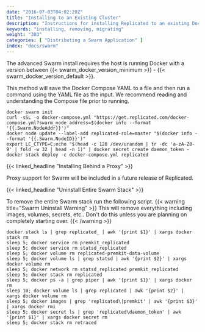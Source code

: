 ```yaml
---
date: "2016-07-03T04:02:20Z"
title: "Installing to an Existing Cluster"
description: "Instructions for installing Replicated to an existing Docker Swarm cluster"
keywords: "installing, removing, migrating"
weight: "303"
categories: [ "Distributing a Swarm Application" ]
index: "docs/swarm"
---
```


The advanced Swarm install requires the host is running Docker with a version between {{< swarm_docker_version_minimum >}} - {{< swarm_docker_version_default >}}.

This method will save the Docker Compose YAML to a file and then run a command using the YAML file as the input. We recommend reading and understanding the Compose file prior to running.

```shell
docker swarm init
curl -sSL -o docker-compose.yml "https://get.replicated.com/docker-compose.yml?swarm_node_address=$(docker info --format '{{.Swarm.NodeAddr}}')"
docker node update --label-add replicated-role=master "$(docker info --format '{{.Swarm.NodeID}}')"
export LC_CTYPE=C;echo "$(head -c 128 /dev/urandom | tr -dc 'a-zA-Z0-9' | fold -w 32 | head -n 1)" | docker secret create daemon_token -
docker stack deploy -c docker-compose.yml replicated
```

{{< linked_headline "Installing Behind a Proxy" >}}

Proxy support for Swarm will be included in a future release of Replicated.

{{< linked_headline "Uninstall Entire Swarm Stack" >}}

To remove the entire Swarm stack run the following script.
{{< warning title="Swarm Uninstall Warning" >}}
This will remove everything including images, volumes, secrets, etc.. Don't do this unless you are planning on completely starting over.
{{< /warning >}}

```shell
docker stack ls | grep replicated_ | awk '{print $1}' | xargs docker stack rm
sleep 5; docker service rm premkit_replicated
sleep 5; docker service rm statsd_replicated
sleep 5; docker volume rm replicated-premkit-data-volume
sleep 5; docker volume ls | grep statsd | awk '{print $2}' | xargs docker volume rm
sleep 5; docker network rm statsd_replicated premkit_replicated
sleep 5; docker stack rm replicated
sleep 5; docker ps -a | grep piper | awk '{print $1}' | xargs docker rm
sleep 10; docker volume ls | grep replicated | awk '{print $2}' | xargs docker volume rm
sleep 5; docker images | grep 'replicated\|premkit' | awk '{print $3}' | xargs docker rmi
sleep 5; docker secret ls | grep 'replicated\daemon_token' | awk '{print $1}' | xargs docker secret rm
sleep 5; docker stack rm retraced
```